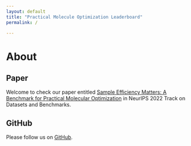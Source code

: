 ```yaml
---
layout: default
title: "Practical Molecule Optimization Leaderboard"
permalink: /

---
```


# About


## Paper

Welcome to check our paper entitled [Sample Efficiency Matters: A Benchmark for Practical Molecular Optimization](https://openreview.net/forum?id=yCZRdI0Y7G) in NeurIPS 2022 Track on Datasets and Benchmarks. 


## GitHub

Please follow us on [GitHub](https://github.com/wenhao-gao/mol_opt). 


